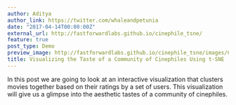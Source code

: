```yaml
---
author: Aditya
author_link: https://twitter.com/whaleandpetunia
date: "2017-04-14T00:00:00Z"
external_url: http://fastforwardlabs.github.io/cinephile_tsne/
feature: true
post_type: Demo
preview_image: http://fastforwardlabs.github.io/cinephile_tsne/images/Cover.png
title: Visualizing the Taste of a Community of Cinephiles Using t-SNE
---
```


In this post we are going to look at an interactive visualization that clusters movies together based on their ratings by a set of users. This visualization will give us a glimpse into the aesthetic tastes of a community of cinephiles.
